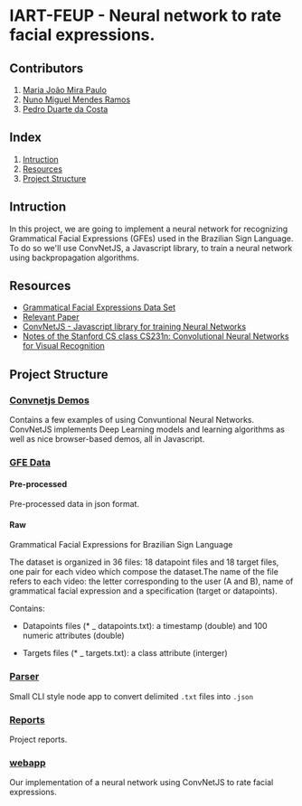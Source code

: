 # IART-FEUP - Neural network to rate facial expressions.

## Contributors

1. [Maria João Mira Paulo](https://github.com/MariaJoaoMiraPaulo)
2. [Nuno Miguel Mendes Ramos](https://github.com/pedro-c)
3. [Pedro Duarte da Costa](https://github.com/NunoRamos)


## Index

1. [Intruction](#intruction)
2. [Resources](#resources)
3. [Project Structure](#project-structure)

## Intruction

In this project, we are going to implement a neural network for recognizing Grammatical Facial Expressions (GFEs) used in the Brazilian Sign Language.
To do so we'll use ConvNetJS, a Javascript library, to train a neural network using backpropagation algorithms. 

## Resources
  - [Grammatical Facial Expressions Data Set](http://archive.ics.uci.edu/ml/datasets/Grammatical+Facial+Expressions)
  - [Relevant Paper](http://www.aaai.org/ocs/index.php/FLAIRS/FLAIRS14/paper/viewFile/7788/7821)
  - [ConvNetJS - Javascript library for training Neural Networks](http://cs.stanford.edu/people/karpathy/convnetjs/index.html)
  - [Notes of the Stanford CS class CS231n: Convolutional Neural Networks for Visual Recognition](http://cs231n.github.io/)


## Project Structure

### [Convnetjs Demos](https://github.com/NunoRamos/IART-FEUP/tree/master/Convnetjs%20Demos)
Contains a few examples of using Convuntional Neural Networks. ConvNetJS implements Deep Learning models and learning algorithms as well as nice browser-based demos, all in Javascript.

### [GFE Data](https://github.com/NunoRamos/IART-FEUP/tree/master/GFE%20Data)

#### Pre-processed

Pre-processed data in json format.

#### Raw
Grammatical Facial Expressions for Brazilian Sign Language

The dataset is organized in 36 files: 18 datapoint files and 18 target files, one pair for each video which compose the dataset.The name of the file refers to each video: the letter corresponding to the user (A and B), name of grammatical facial expression and a specification (target or datapoints).

Contains:
  - Datapoints files (* _ datapoints.txt): a timestamp (double) and 100 numeric attributes (double)

  - Targets files (* _ targets.txt): a class attribute (interger)

### [Parser](https://github.com/NunoRamos/IART-FEUP/tree/master/Parser)
  Small CLI style node app to convert delimited `.txt` files into `.json`

### [Reports](https://github.com/NunoRamos/IART-FEUP/tree/master/Repors)
  Project reports.

### [webapp](https://github.com/NunoRamos/IART-FEUP/tree/master/webapp)
  Our implementation of a neural network using ConvNetJS to rate facial expressions.
